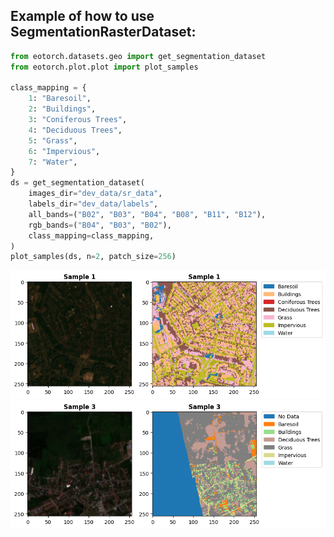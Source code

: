 ## Example of how to use SegmentationRasterDataset:

```python
from eotorch.datasets.geo import get_segmentation_dataset
from eotorch.plot.plot import plot_samples

class_mapping = {
    1: "Baresoil",
    2: "Buildings",
    3: "Coniferous Trees",
    4: "Deciduous Trees",
    5: "Grass",
    6: "Impervious",
    7: "Water",
}
ds = get_segmentation_dataset(
    images_dir="dev_data/sr_data",
    labels_dir="dev_data/labels",
    all_bands=("B02", "B03", "B04", "B08", "B11", "B12"),
    rgb_bands=("B04", "B03", "B02"),
    class_mapping=class_mapping,
)
plot_samples(ds, n=2, patch_size=256)
```

![alt text](media/sample_1.png)
![alt text](media/sample_2.png)
